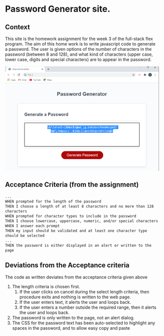 # Password Generator site.

## Context

This site is the homework assignment for the week 3 of the full-stack flex program. The aim of this home work is to write javascript code to generate a password. The user is given options of the number of characters in the password (between 8 and 128), and what kind of characters (upper case, lower case, digits and special characters) are to appear in the password.

![password generator](assets/images/readme_1.png)

## Acceptance Criteria (from the assignment)

```
...
WHEN prompted for the length of the password
THEN I choose a length of at least 8 characters and no more than 128 characters
WHEN prompted for character types to include in the password
THEN I choose lowercase, uppercase, numeric, and/or special characters
WHEN I answer each prompt
THEN my input should be validated and at least one character type should be selected
...
THEN the password is either displayed in an alert or written to the page
```


## Deviations from the Acceptance criteria

The code as written deviates from the acceptance criteria given above 

1. The length criteria is chosen first.
    1. If the user clicks on cancel during the select length criteria, then procedure exits and nothing is written to the web page.
    2. If the user enters text, it alerts the user and loops back.
    3. If the user enters a number outside the required range, then it alerts the user and loops back.
2. The password is only written to the page, not an alert dialog. 
3. The CSS for the password text has been auto-selected to highlight any spaces in the password, and to allow easy copy and paste 



